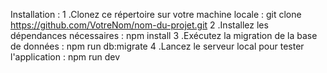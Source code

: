 Installation :
1 .Clonez ce répertoire sur votre machine locale : git clone https://github.com/VotreNom/nom-du-projet.git
2 .Installez les dépendances nécessaires : npm install
3 .Exécutez la migration de la base de données : npm run db:migrate
4 .Lancez le serveur local pour tester l'application : npm run dev
